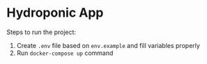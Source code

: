 # Hydroponic App

Steps to run the project:
1. Create `.env` file based on `env.example` and fill variables properly
2. Run `docker-compose up` command
